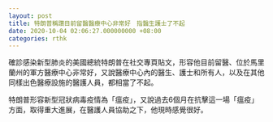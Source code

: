 ```yaml
---
layout: post
title: 特朗普稱讚目前留醫醫療中心非常好　指醫生護士了不起
date: 2020-10-04 02:06:27.000000000 +08:00
categories: rthk
---
```


確診感染新型肺炎的美國總統特朗普在社交專頁貼文，形容他目前留醫、位於馬里蘭州的軍方醫療中心非常好，又說醫療中心內的醫生、護士和所有人，以及在其他同樣出色醫療設施的醫護人員，都相當了不起。

特朗普形容新型冠狀病毒疫情為「瘟疫」，又說過去6個月在抗擊這一場「瘟疫」方面，取得重大進展，在醫護人員協助之下，他現時感覺很好。
